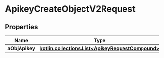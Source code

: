 
# ApikeyCreateObjectV2Request

## Properties
| Name | Type | Description | Notes |
| ------------ | ------------- | ------------- | ------------- |
| **aObjApikey** | [**kotlin.collections.List&lt;ApikeyRequestCompound&gt;**](ApikeyRequestCompound.md) |  |  |



